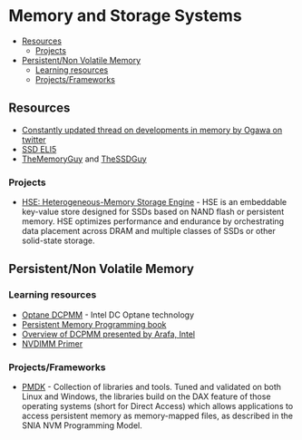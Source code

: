 # Memory and Storage Systems

- [Resources](#resources)
  - [Projects](#projects)
- [Persistent/Non Volatile Memory](#persistentnon-volatile-memory)
  - [Learning resources](#learning-resources)
  - [Projects/Frameworks](#projectsframeworks)

## Resources

- [Constantly updated thread on developments in memory by Ogawa on twitter](https://twitter.com/ogawa_tter/status/1341217903236923392)
- [SSD ELI5](https://www.youtube.com/watch?v=5f2xOxRGKqk)
- [TheMemoryGuy](https://thememoryguy.com/) and [TheSSDGuy](thessdguy.com)

### Projects

- [HSE: Heterogeneous-Memory Storage Engine](https://github.com/hse-project/hse) - HSE is an embeddable key-value store designed for SSDs based on NAND flash or persistent memory. HSE optimizes performance and endurance by orchestrating data placement across DRAM and multiple classes of SSDs or other solid-state storage.

## Persistent/Non Volatile Memory

### Learning resources

- [Optane DCPMM](https://www.intel.in/content/www/in/en/architecture-and-technology/optane-dc-persistent-memory.html) - Intel DC Optane technology
- [Persistent Memory Programming book](https://pmem.io/)
- [Overview of DCPMM presented by Arafa, Intel](https://www.youtube.com/watch?v=BShO6h8Lc1s)
- [NVDIMM Primer](https://thessdguy.com/an-nvdimm-primer-part-1-of-2/)

### Projects/Frameworks

- [PMDK](https://pmem.io/pmdk/) - Collection of libraries and tools. Tuned and validated on both Linux and Windows, the libraries build on the DAX feature of those operating systems (short for Direct Access) which allows applications to access persistent memory as memory-mapped files, as described in the SNIA NVM Programming Model.